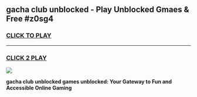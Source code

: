 
## gacha club unblocked - Play Unblocked Gmaes & Free #z0sg4
<h3>
<a href="https://news.freeplayer.one?title=gacha_club_unblocked&ref=03M">CLICK TO PLAY</a></h3>
<hr>

<h3>
<a href="https://news.freeplayer.one?title=gacha_club_unblocked&ref=03M">CLICK 2 PLAY</a>
  
</h3>

<a href="https://news.freeplayer.one?title=gacha_club_unblocked&ref=03M"><img src="https://clearcache.store/games.png"></a>


**gacha club unblocked games unblocked: Your Gateway to Fun and Accessible Online Gaming**
